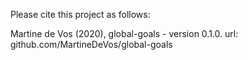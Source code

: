 Please cite this project as follows:

Martine de Vos (2020),  global-goals - version 0.1.0. url: github.com/MartineDeVos/global-goals
